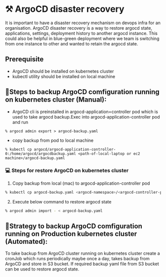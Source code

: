 # ⚒️ ArgoCD disaster recovery

It is important to have a disaster recovery mechanism on devops infra for an organisation. ArgoCD disaster recovery is a way to restore argocd state, applications, settings, deployment history to another argocd instance.
This could also be helpful in blue-green deployment where we team is switching from one instance to other and wanted to retain the argocd state.

## Prerequisite
- ArgoCD should be installed on kubernetes cluster
- kubectl utility should be installed on local machine


## 🤳Steps to backup ArgoCD comfiguration running on kubernetes cluster (Manual):
- ArgoCD cli is preinstalled in argocd-application=controller pod which is used to take argocd backup.Exec into argocd-application-controller pod and run
```
% argocd admin export > argocd-backup.yaml
```
- copy backup from pod to local machine
```
% kubectl cp argocd/argocd-application-controller-0:/home/argocd/argocdbackup.yaml <path-of-local-laptop or ec2 machine>/argocd-backup.yaml
```

### 💻 Steps for restore ArgoCD on kubernetes cluster
1. Copy backup from local (mac) to argocd-application-controller pod
```sh
% kubectl cp argocd-backup.yaml <argocd-namespace>/<argocd-controller-pod-name>:/home/argocd
```
2. Execute below command to restore argocd state
```sh
% argocd admin import - < argocd-backup.yaml 
```

## 🤳Strategy to backup ArgoCD comfiguration running on Production kubernetes cluster (Automated):
To take backup from ArgoCD cluster running on kubernetes cluster create a cronJob which runs periodically maybe once a day, takes backup from ArgoCD and store in S3 bucket. If required backup yaml file from S3 bucket can be used to restore argocd state.
